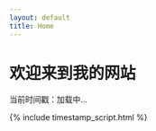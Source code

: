 ```yaml
---
layout: default
title: Home
---
```


# 欢迎来到我的网站

<p>当前时间戳：<span id="timestamp-display">加载中...</span></p>

{% include timestamp_script.html %}

